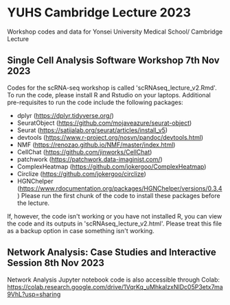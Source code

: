 # YUHS Cambridge Lecture 2023
Workshop codes and data for Yonsei University Medical School/ Cambridge Lecture

## Single Cell Analysis Software Workshop 7th Nov 2023
Codes for the scRNA-seq workshop is called 'scRNAseq_lecture_v2.Rmd'. To run the code, please install R and Rstudio on your laptops. Additional pre-requisites to run the code include the following packages: 
- dplyr (https://dplyr.tidyverse.org/)
- SeuratObject (https://github.com/mojaveazure/seurat-object)
- Seurat (https://satijalab.org/seurat/articles/install_v5)
- devtools (https://www.r-project.org/nosvn/pandoc/devtools.html)
- NMF (https://renozao.github.io/NMF/master/index.html)
- CellChat (https://github.com/jinworks/CellChat)
- patchwork (https://patchwork.data-imaginist.com/)
- ComplexHeatmap (https://github.com/jokergoo/ComplexHeatmap)
- Circlize (https://github.com/jokergoo/circlize)
- HGNChelper (https://www.rdocumentation.org/packages/HGNChelper/versions/0.3.4)
Please run the first chunk of the code to install these packages before the lecture.

If, however, the code isn't working or you have not installed R, you can view the code and its outputs in 'scRNAseq_lecture_v2.html'. Please treat this file as a backup option in case something isn't working.

## Network Analysis: Case Studies and Interactive Session 8th Nov 2023
Network Analysis Jupyter notebook code is also accessible through Colab:
https://colab.research.google.com/drive/1VqrKq_uMhkaIzxNIDc05P3etx7ma9VhL?usp=sharing
